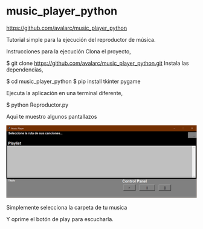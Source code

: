 # music_player_python

https://github.com/avalarc/music_player_python

Tutorial simple para la ejecución del reproductor de música.

Instrucciones para la ejecución
Clona el proyecto,

$ git clone https://github.com/avalarc/music_player_python.git
Instala las dependencias,

$ cd music_player_python
$ pip install tkinter pygame

Ejecuta la aplicación en una terminal diferente,

$ python Reproductor.py

Aqui te muestro algunos pantallazos

![Image of MusicPlayer](https://github.com/avalarc/music_player_python/blob/master/Reproductor%20musica%20python.png)

Simplemente selecciona la carpeta de tu musica

Y oprime el botón de play para escucharla.




